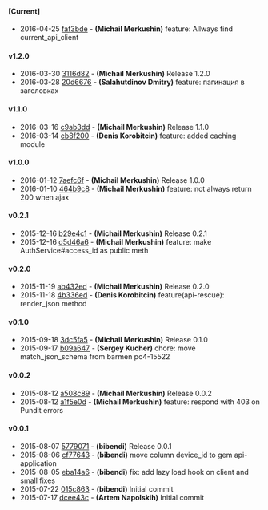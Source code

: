 
#### [Current]
 * 2016-04-25 [faf3bde](../../commit/faf3bde) - __(Michail Merkushin)__ feature: Allways find current_api_client

#### v1.2.0
 * 2016-03-30 [3116d82](../../commit/3116d82) - __(Michail Merkushin)__ Release 1.2.0
 * 2016-03-28 [20d6676](../../commit/20d6676) - __(Salahutdinov Dmitry)__ feature: пагинация в заголовках

#### v1.1.0
 * 2016-03-16 [c9ab3dd](../../commit/c9ab3dd) - __(Michail Merkushin)__ Release 1.1.0
 * 2016-03-14 [cb8f200](../../commit/cb8f200) - __(Denis Korobitcin)__ feature: added caching module

#### v1.0.0
 * 2016-01-12 [7aefc6f](../../commit/7aefc6f) - __(Michail Merkushin)__ Release 1.0.0
 * 2016-01-10 [464b9c8](../../commit/464b9c8) - __(Michail Merkushin)__ feature: not always return 200 when ajax

#### v0.2.1
 * 2015-12-16 [b29e4c1](../../commit/b29e4c1) - __(Michail Merkushin)__ Release 0.2.1
 * 2015-12-16 [d5d46a6](../../commit/d5d46a6) - __(Michail Merkushin)__ feature: make AuthService#access_id as public meth

#### v0.2.0
 * 2015-11-19 [ab432ed](../../commit/ab432ed) - __(Michail Merkushin)__ Release 0.2.0
 * 2015-11-18 [4b336ed](../../commit/4b336ed) - __(Denis Korobitcin)__ feature(api-rescue): render_json method

#### v0.1.0
 * 2015-09-18 [3dc5fa5](../../commit/3dc5fa5) - __(Michail Merkushin)__ Release 0.1.0
 * 2015-09-17 [b09a647](../../commit/b09a647) - __(Sergey Kucher)__ chore: move match_json_schema from barmen pc4-15522

#### v0.0.2
 * 2015-08-12 [a508c89](../../commit/a508c89) - __(Michail Merkushin)__ Release 0.0.2
 * 2015-08-12 [a1f5e0d](../../commit/a1f5e0d) - __(Michail Merkushin)__ feature: respond with 403 on Pundit errors

#### v0.0.1
 * 2015-08-07 [5779071](../../commit/5779071) - __(bibendi)__ Release 0.0.1
 * 2015-08-06 [cf77643](../../commit/cf77643) - __(bibendi)__ move column device_id to gem api-application
 * 2015-08-05 [eba14a6](../../commit/eba14a6) - __(bibendi)__ fix: add lazy load hook on client and small fixes
 * 2015-07-22 [015c863](../../commit/015c863) - __(bibendi)__ Initial commit
 * 2015-07-17 [dcee43c](../../commit/dcee43c) - __(Artem Napolskih)__ Initial commit
